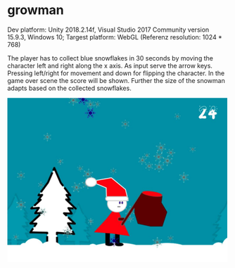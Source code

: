# growman

Dev platform: Unity 2018.2.14f, Visual Studio 2017 Community version 15.9.3, Windows 10; 
Targest platform: WebGL (Referenz resolution: 1024 * 768)

The player has to collect blue snowflakes in 30 seconds by moving the character left and right along the x axis.
As input serve the arrow keys. Pressing left/right for movement and down for flipping the character.
In the game over scene the score will be shown. Further the size of the snowman adapts based on the collected snowflakes.

<div>
<img src="./Screenshot/growman.jpg" width="500">
</div>